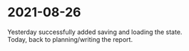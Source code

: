 # 2021-08-26
Yesterday successfully added saving and loading the state.  
Today, back to planning/writing the report.


